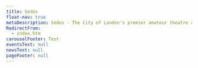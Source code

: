 ```yaml
---
title: Sedos
float-nav: true
metaDescription: Sedos - The City of London's premier amateur theatre company
RedirectFrom:
  - index.htm
carouselFooter: Test
eventsText: null
newsText: null
pageFooter: null
---
```

